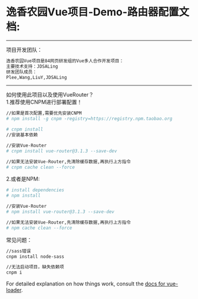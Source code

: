 # 逸香农园Vue项目-Demo-路由器配置文档:
------------------------------
项目开发团队：
``` bash
逸香农园Vue项目是84网页研发组的Vue多人合作开发项目：   
主要技术支持：JDSALing  
研发团队成员：
Plee,Wang,LiuY,JDSALing
```
------------------------------
如何使用此项目以及使用VueRouter？  
1.推荐使用CNPM进行部署配置！

``` bash
//如果是首次配置,需要优先安装CNPM
# npm install -g cnpm -registry=https://registry.npm.taobao.org 

# cnpm install
//安装基本依赖

//安装Vue-Router
# cnpm install vue-router@3.1.3 --save-dev

//如果无法安装Vue-Router,先清除缓存数据,再执行上方指令
# cnpm cache clean --force

```

2.或者是NPM:

``` bash
# install dependencies
# npm install

//安装Vue-Router
# npm install vue-router@3.1.3 --save-dev

//如果无法安装Vue-Router,先清除缓存数据,再执行上方指令
# npm cache clean --force

```

常见问题：
```bash
//sass错误
cnpm install node-sass

//无法启动项目，缺失依赖项
cnpm i

```

For detailed explanation on how things work, consult the [docs for vue-loader](http://vuejs.github.io/vue-loader).
